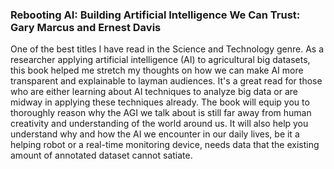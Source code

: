 ### Rebooting AI: Building Artificial Intelligence We Can Trust: Gary Marcus and Ernest Davis

One of the best titles I have read in the Science and Technology genre. As a researcher applying artificial intelligence (AI) to agricultural big datasets, this book helped me stretch my thoughts on how we can make AI more transparent and explainable to layman audiences. It's a great read for those who are either learning about AI techniques to analyze big data or are midway in applying these techniques already. The book will equip you to thoroughly reason why the AGI we talk about is still far away from human creativity and understanding of the world around us. It will also help you understand why and how the AI we encounter in our daily lives, be it a helping robot or a real-time monitoring device, needs data that the existing amount of annotated dataset cannot satiate.  
